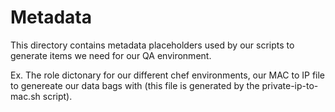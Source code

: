 Metadata
========

This directory contains metadata placeholders used by our scripts to generate items we need for our QA environment. 

Ex. The role dictonary for our different chef environments, our MAC to IP file to genereate our data bags with (this file is generated by the private-ip-to-mac.sh script).
